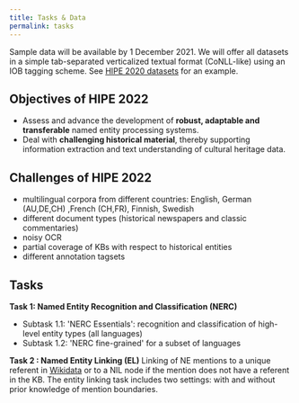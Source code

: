```yaml
---
title: Tasks & Data
permalink: tasks
---
```

Sample data will be available by 1 December 2021. We will offer all datasets in a simple tab-separated verticalized textual format (CoNLL-like) using an IOB tagging scheme. 
See [HIPE 2020 datasets](https://github.com/impresso/CLEF-HIPE-2020/tree/master/data) for an example. 


## Objectives of HIPE 2022
 - Assess and advance the development of **robust, adaptable and transferable** named entity processing systems.  
 - Deal with **challenging historical material**, thereby supporting information extraction and text understanding of cultural heritage data.

## Challenges of HIPE 2022
  - multilingual corpora from different countries: English, German (AU,DE,CH) ,French (CH,FR), Finnish, Swedish
  - different document types (historical newspapers and classic commentaries)
  - noisy OCR
  - partial coverage of KBs with respect to historical entities
  - different annotation tagsets 

## Tasks
**Task 1: Named Entity Recognition and Classification (NERC)**
  - Subtask 1.1: 'NERC Essentials': recognition and classification of high-level entity types (all languages) 
  - Subtask 1.2: 'NERC fine-grained' for a subset of languages 

**Task 2 : Named Entity Linking (EL)**
Linking of NE mentions to a unique referent in [Wikidata](https://www.wikidata.org/wiki/Wikidata:Main_Page) or to a NIL node    if the mention does not have a referent in the KB. The entity linking task includes two settings: with and without prior knowledge of mention boundaries.

<!-- 

- *Subtask 1.1 - NERC Coarse-grained*: this task includes the recognition and classification of entity mentions according to coarse-grained types (Person, Location, Organisation and Product).
- *Subtask 1.2 - NERC Fine-grained*: this task includes the recognition and classification of entity mentions according to fine-grained types (cf. column 2 in Table 2), plus the detection and classification of nested entities of depth 1, as well as entity mention components.

**Task 2 : Named Entity Linking (EL)**

This task includes the linking of named entity mentions to a unique referent in a knowledge base (KB) or to a NIL node if the mention does not have a referent in the KB. The chosen KB is [Wikidata](https://wikidata.org). 


The entity linking task includes two settings: with and without prior knowledge of mention boundaries. Concretely speaking, the [evaluation period](dates.html) will consist of two consecutive rounds, where a first NEL task without prior information on mentions will be evaluated during round 1 (i.e. task bundles 1 and 2), and a second one with information on mention boundaries (but no type) during the second round (bundle 5).



### Detailed description

For a detailed description of the tasks and instructions relative to participation, download the **[HIPE - Shared Task Participation Guidelines](https://zenodo.org/record/3604238).**



### Task bundles

![](images/pages/bundles.png)
-->
